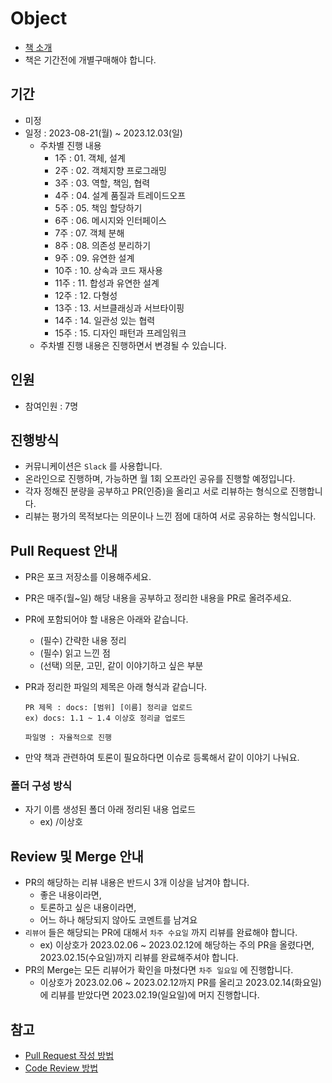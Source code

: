 # Object

- [책 소개](https://www.yes24.com/Product/Goods/74219491)
- 책은 기간전에 개별구매해야 합니다.

## 기간
- 미정
- 일정 : 2023-08-21(월) ~ 2023.12.03(일)
  - 주차별 진행 내용
    - 1주 : 01. 객체, 설계
    - 2주 : 02. 객체지향 프로그래밍
    - 3주 : 03. 역할, 책임, 협력
    - 4주 : 04. 설계 품질과 트레이드오프
    - 5주 : 05. 책임 할당하기
    - 6주 : 06. 메시지와 인터페이스
    - 7주 : 07. 객체 분해
    - 8주 : 08. 의존성 분리하기
    - 9주 : 09. 유연한 설계
    - 10주 : 10. 상속과 코드 재사용
    - 11주 : 11. 합성과 유연한 설계
    - 12주 : 12. 다형성
    - 13주 : 13. 서브클래싱과 서브타이핑
    - 14주 : 14. 일관성 있는 협력
    - 15주 : 15. 디자인 패턴과 프레임워크
  - 주차별 진행 내용은 진행하면서 변경될 수 있습니다.

## 인원

- 참여인원 : 7명

## 진행방식

- 커뮤니케이션은 `Slack` 를 사용합니다.
- 온라인으로 진행하며, 가능하면 월 1회 오프라인 공유를 진행할 예정입니다.
- 각자 정해진 분량을 공부하고 PR(인증)을 올리고 서로 리뷰하는 형식으로 진행합니다.
- 리뷰는 평가의 목적보다는 의문이나 느낀 점에 대하여 서로 공유하는 형식입니다.

## Pull Request 안내

- PR은 포크 저장소를 이용해주세요.
- PR은 매주(월~일) 해당 내용을 공부하고 정리한 내용을 PR로 올려주세요.
- PR에 포함되어야 할 내용은 아래와 같습니다.
  - (필수) 간략한 내용 정리
  - (필수) 읽고 느낀 점
  - (선택) 의문, 고민, 같이 이야기하고 싶은 부분
- PR과 정리한 파일의 제목은 아래 형식과 같습니다.

  ```
  PR 제목 : docs: [범위] [이름] 정리글 업로드
  ex) docs: 1.1 ~ 1.4 이상호 정리글 업로드

  파일명 : 자율적으로 진행
  ```
- 만약 책과 관련하여 토론이 필요하다면 이슈로 등록해서 같이 이야기 나눠요.

### 폴더 구성 방식

- 자기 이름 생성된 폴더 아래 정리된 내용 업로드
  - ex) /이상호

## Review 및 Merge 안내

- PR의 해당하는 리뷰 내용은 반드시 3개 이상을 남겨야 합니다.
  - 좋은 내용이라면, 
  - 토론하고 싶은 내용이라면,
  - 어느 하나 해당되지 않아도 코멘트를 남겨요
- `리뷰어` 들은 해당되는 PR에 대해서 `차주 수요일` 까지 리뷰를 완료해야 합니다.
  - ex) 이상호가 2023.02.06 ~ 2023.02.12에 해당하는 주의 PR을 올렸다면, 2023.02.15(수요일)까지 리뷰를 완료해주셔야 합니다.
- PR의 Merge는 모든 리뷰어가 확인을 마쳤다면 `차주 일요일` 에 진행합니다.
  - 이상호가 2023.02.06 ~ 2023.02.12까지 PR를 올리고 2023.02.14(화요일)에 리뷰를 받았다면 2023.02.19(일요일)에 머지 진행합니다.

## 참고

- [Pull Request 작성 방법](https://github.com/bithumb-study/notification/blob/main/pull-request.md)
- [Code Review 방법](https://github.com/bithumb-study/notification/blob/main/code-review.md)

